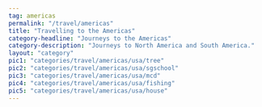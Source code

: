 ```yaml
---
tag: americas
permalink: "/travel/americas"
title: "Travelling to the Americas"
category-headline: "Journeys to the Americas"
category-description: "Journeys to North America and South America."
layout: "category"
pic1: "categories/travel/americas/usa/tree"
pic2: "categories/travel/americas/usa/sgschool"
pic3: "categories/travel/americas/usa/mcd"
pic4: "categories/travel/americas/usa/fishing"
pic5: "categories/travel/americas/usa/house"
---
```

